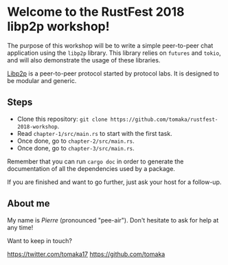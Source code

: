 # Welcome to the RustFest 2018 libp2p workshop!

The purpose of this workshop will be to write a simple peer-to-peer chat application using the
`libp2p` library. This library relies on `futures` and `tokio`, and will also demonstrate the usage
of these libraries.

[Libp2p](https://libp2p.io) is a peer-to-peer protocol started by protocol labs. It is designed to
be modular and generic.

## Steps

- Clone this repository: `git clone https://github.com/tomaka/rustfest-2018-workshop`.
- Read `chapter-1/src/main.rs` to start with the first task.
- Once done, go to `chapter-2/src/main.rs`.
- Once done, go to `chapter-3/src/main.rs`.

Remember that you can run `cargo doc` in order to generate the documentation of all the
dependencies used by a package.

If you are finished and want to go further, just ask your host for a follow-up.

## About me

My name is *Pierre* (pronounced "pee-air").
Don't hesitate to ask for help at any time!

Want to keep in touch?

https://twitter.com/tomaka17
https://github.com/tomaka
